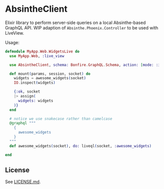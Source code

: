 # AbsintheClient

Elixir library to perform server-side queries on a local Absinthe-based GraphQL API.
WIP adaption of `Absinthe.Phoenix.Controller` to be used with LiveView.

Usage:

```elixir
defmodule MyApp.Web.WidgetsLive do
  use MyApp.Web, :live_view

  use AbsintheClient, schema: Bonfire.GraphQL.Schema, action: [mode: :internal]

  def mount(params, session, socket) do
    widgets = awesome_widgets(socket)
    IO.inspect(widgets)

    {:ok, socket
    |> assign(
      widgets: widgets
    )}
  end

  # notice we use snakecase rather than camelcase
  @graphql """
    {
      awesome_widgets
    }
  """
  def awesome_widgets(socket), do: liveql(socket, :awesome_widgets)

end
```

## License

See [LICENSE.md](./LICENSE.md).
